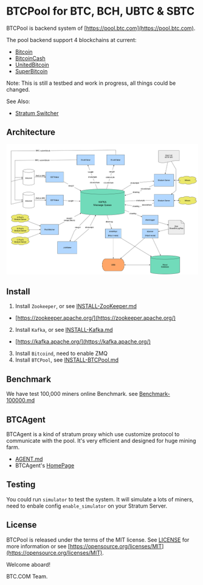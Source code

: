 BTCPool for BTC, BCH, UBTC & SBTC
==================

BTCPool is backend system of [https://pool.btc.com](https://pool.btc.com).

The pool backend support 4 blockchains at current:
* [Bitcoin](https://bitcoin.org/)
* [BitcoinCash](https://bitcoincash.org/)
* [UnitedBitcoin](https://ub.com/)
* [SuperBitcoin](http://supersmartbitcoin.com/)

Note: This is still a testbed and work in progress, all things could be changed.

See Also:
* [Stratum Switcher](https://github.com/btccom/stratumSwitcher)

## Architecture

![Architecture](docs/btcpool.png)

## Install

1. Install `Zookeeper`, or see [INSTALL-ZooKeeper.md](docs/INSTALL-ZooKeeper.md)
  * [https://zookeeper.apache.org/](https://zookeeper.apache.org/)
2. Install `Kafka`, or see [INSTALL-Kafka.md](docs/INSTALL-Kafka.md)
  * [https://kafka.apache.org/](https://kafka.apache.org/)
3. Install `Bitcoind`, need to enable ZMQ
4. Install `BTCPool`, see [INSTALL-BTCPool.md](docs/INSTALL-BTCPool.md)

## Benchmark

We have test 100,000 miners online Benchmark. see [Benchmark-100000.md](docs/Benchmark-100000.md)

## BTCAgent

BTCAgent is a kind of stratum proxy which use customize protocol to communicate with the pool. It's very efficient and designed for huge mining farm.

* [AGENT.md](docs/AGENT.md)
* BTCAgent's [HomePage](https://github.com/btccom/BTCAgent)

## Testing

You could run `simulator` to test the system. It will simulate a lots of miners, need to enbale config `enable_simulator` on your Stratum Server.

## License
BTCPool is released under the terms of the MIT license. See [LICENSE](LICENSE) for more information or see [https://opensource.org/licenses/MIT](https://opensource.org/licenses/MIT).


Welcome aboard!

BTC.COM Team.
